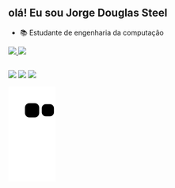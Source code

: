 ## olá! Eu sou Jorge Douglas Steel
- 📚 Estudante de engenharia da computação
<div align="left">
  <a href="https://github.com/JDouglassteel">
  <img height="180em" src="https://github-readme-stats.vercel.app/api?username=JDouglassteel&show_icons=true&theme=dark&include_all_commits=true&count_private=true"/>
  <img height="180em" src="https://github-readme-stats.vercel.app/api/top-langs/?username=JDouglassteel&layout=compact&langs_count=7&theme=dark"/>
</div>

  ##
 
<div> 
  <a href="https://instagram.com/eujotastl" target="_blank"><img src="https://img.shields.io/badge/-Instagram-%23E4405F?style=for-the-badge&logo=instagram&logoColor=white" target="_blank"></a>
  <a href = "mailto:douglas.steel13@gmail.com"><img src="https://img.shields.io/badge/-Gmail-%23333?style=for-the-badge&logo=gmail&logoColor=white" target="_blank"></a>
  <a href="https://www.linkedin.com/in/jorge-douglas-andrade-steel-941464187" target="_blank"><img src="https://img.shields.io/badge/-LinkedIn-%230077B5?style=for-the-badge&logo=linkedin&logoColor=white" target="_blank"></a> 

  ![Snake animation](https://github.com/JDouglassteel/JDouglassteel/blob/output/github-contribution-grid-snake.svg)
 
</div>
